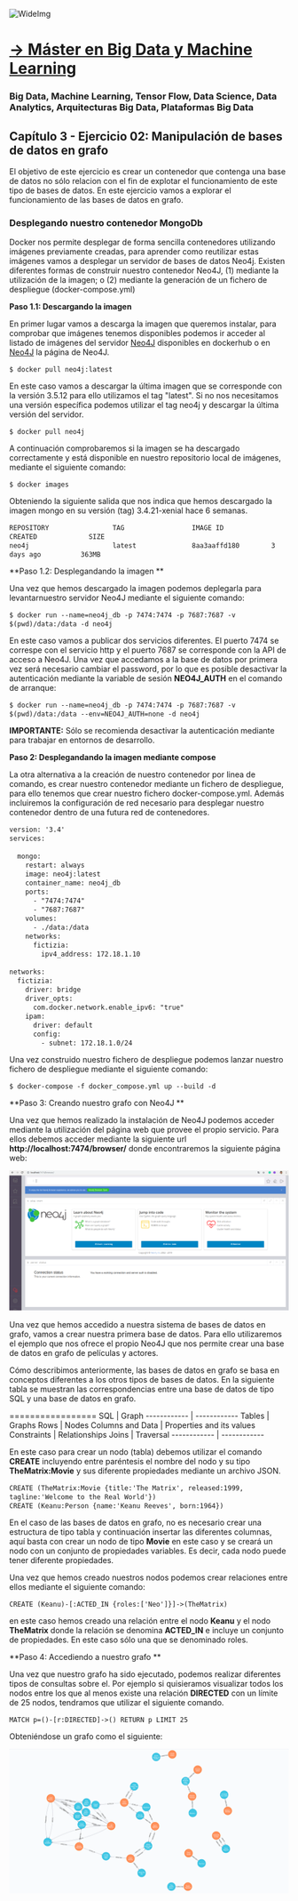 ![WideImg](https://fictizia.com/img/github/Fictizia-plan-estudios-github.jpg)

# [→ Máster en Big Data y Machine Learning](https://fictizia.com/formacion/master-big-data)
### Big Data, Machine Learning, Tensor Flow, Data Science, Data Analytics, Arquitecturas Big Data, Plataformas Big Data

## Capítulo 3 - Ejercicio 02: Manipulación de bases de datos en grafo ##

El objetivo de este ejercicio es crear un contenedor que contenga una base de datos no sólo relacion con el fin de explotar el funcionamiento de este tipo de bases de datos. En este ejercicio vamos a explorar el funcionamiento de las bases de datos en grafo. 


### Desplegando nuestro contenedor MongoDb

Docker nos permite desplegar de forma sencilla contenedores utilizando imágenes previamente creadas, para aprender como reutilizar estas imágenes vamos a desplegar un servidor de bases de datos Neo4j. Existen diferentes formas de construir nuestro contenedor Neo4J, (1) mediante la utilización de la imagen; o (2) mediante la generación de un fichero de despliegue (docker-compose.yml)

**Paso 1.1: Descargando la imagen**

En primer lugar vamos a descarga la imagen que queremos instalar, para comprobar que imágenes tenemos disponibles podemos ir acceder al listado de imágenes del servidor [Neo4J](https://hub.docker.com/_/neo4j) disponibles en dockerhub o en [Neo4J](https://neo4j.com/developer/docker-run-neo4j/) la página de Neo4J.

```
$ docker pull neo4j:latest
```

En este caso vamos a descargar la última imagen que se corresponde con la versión 3.5.12 para ello utilizamos el tag "latest". Si no nos necesitamos una versión específica podemos utilizar el tag neo4j y descargar la última versión del servidor. 

```
$ docker pull neo4j
```

A continuación comprobaremos si la imagen se ha descargado correctamente y está disponible en nuestro repositorio local de imágenes, mediante el siguiente comando:

```
$ docker images 
```


Obteniendo la siguiente salida que nos indica que hemos descargado la imagen mongo en su versión (tag) 3.4.21-xenial hace 6 semanas. 

```
REPOSITORY                TAG                 IMAGE ID            CREATED             SIZE
neo4j                     latest              8aa3aaffd180        3 days ago          363MB
```
**Paso 1.2: Desplegandando la imagen **

Una vez que hemos descargado la imagen podemos deplegarla para levantarnuestro servidor Neo4J mediante el siguiente comando:

```
$ docker run --name=neo4j_db -p 7474:7474 -p 7687:7687 -v $(pwd)/data:/data -d neo4j
```
En este caso vamos a publicar dos servicios diferentes. El puerto 7474 se correspe con el servicio http y el puerto 7687 se corresponde con la API de acceso a Neo4J. Una vez que accedamos a la base de datos por primera vez será necesario cambiar el password, por lo que es posible desactivar la autenticación mediante la variable de sesión __NEO4J_AUTH__ en el comando de arranque:

```
$ docker run --name=neo4j_db -p 7474:7474 -p 7687:7687 -v $(pwd)/data:/data --env=NEO4J_AUTH=none -d neo4j 
```
__IMPORTANTE:__ Sólo se recomienda desactivar la autenticación mediante para trabajar en entornos de desarrollo. 

**Paso 2: Desplegandando la imagen mediante compose**

La otra alternativa a la creación de nuestro contenedor por linea de comando, es crear nuestro contenedor mediante un fichero de despliegue, para ello tenemos que crear nuestro fichero docker-compose.yml. Además incluiremos la configuración de red necesario para desplegar nuestro contenedor dentro de una futura red de contenedores. 

```
version: '3.4'
services:
  
  mongo:
    restart: always
    image: neo4j:latest
    container_name: neo4j_db
    ports:
      - "7474:7474"
      - "7687:7687"
    volumes:
      - ./data:/data
    networks:
      fictizia:
        ipv4_address: 172.18.1.10

networks:
  fictizia:
    driver: bridge
    driver_opts:
      com.docker.network.enable_ipv6: "true"
    ipam:
      driver: default
      config:
        - subnet: 172.18.1.0/24
```

Una vez construido nuestro fichero de despliegue podemos lanzar nuestro fichero de despliegue mediante el siguiente comando:

```
$ docker-compose -f docker_compose.yml up --build -d 
```

**Paso 3: Creando nuestro grafo con Neo4J **

Una vez que hemos realizado la instalación de Neo4J podemos acceder mediante la utilización del página web que provee el propio servicio. Para ellos debemos acceder mediante la siguiente url __http://localhost:7474/browser/__ donde encontraremos la siguiente página web:

![Página principal Neo4J](./img/neo4j_intro.png)

Una vez que hemos accedido a nuestra sistema de bases de datos en grafo, vamos a crear nuestra primera base de datos. Para ello utilizaremos el ejemplo que nos ofrece el propio Neo4J que nos permite crear una base de datos en grafo de películas y actores. 

Cómo describimos anteriormente, las bases de datos en grafo se basa en conceptos diferentes a los otros tipos de bases de datos. En la siguiente tabla se muestran las correspondencias entre una base de datos de tipo SQL y una base de datos en grafo. 

=================
SQL | Graph 
------------ | ------------ 
Tables |	Graphs
Rows |	Nodes
Columns and Data | Properties and its values
Constraints |	Relationships
Joins |	Traversal
------------ | ------------ 

En este caso para crear un nodo (tabla) debemos utilizar el comando __CREATE__ incluyendo entre paréntesis el nombre del nodo  y su tipo __TheMatrix:Movie__ y sus diferente propiedades mediante un archivo JSON. 

```
CREATE (TheMatrix:Movie {title:'The Matrix', released:1999, tagline:'Welcome to the Real World'})
CREATE (Keanu:Person {name:'Keanu Reeves', born:1964})
```

En el caso de las bases de datos en grafo, no es necesario crear una estructura de tipo tabla y continuación insertar las diferentes columnas, aquí basta con crear un nodo de tipo __Movie__ en este caso y se creará un nodo con un conjunto de propiedades variables. Es decir, cada nodo puede tener diferente propiedades. 

Una vez que hemos creado nuestros nodos podemos crear relaciones entre ellos mediante el siguiente comando:

```
CREATE (Keanu)-[:ACTED_IN {roles:['Neo']}]->(TheMatrix)
```
en este caso hemos creado una relación entre el nodo __Keanu__ y el nodo __TheMatrix__ donde la relación se denomina __ACTED_IN__ e incluye un conjunto de propiedades. En este caso sólo una que se denominado roles. 

**Paso 4: Accediendo a nuestro grafo **

Una vez que nuestro grafo ha sido ejecutado, podemos realizar diferentes tipos de consultas sobre el. Por ejemplo si quisieramos visualizar todos los nodos entre los que al menos existe una relación __DIRECTED__ con un límite de 25 nodos, tendramos que utilizar el siguiente comando.  

```
MATCH p=()-[r:DIRECTED]->() RETURN p LIMIT 25
```

Obteniéndose un grafo como el siguiente:

![Grafo ejemplo Neo4J](./img/neo4j_grafo.png)

